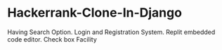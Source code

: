 # Hackerrank-Clone-In-Django
Having Search Option.
Login and Registration System.
Replit embedded code editor.
Check box Facility
